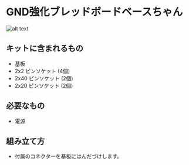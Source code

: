 # GND強化ブレッドボードベースちゃん

![alt text](image.jpg)

## キットに含まれるもの

- 基板
- 2x2 ピンソケット (4個)
- 2x40 ピンソケット (2個)
- 2x20 ピンソケット (2個)

## 必要なもの

- 電源

## 組み立て方

- 付属のコネクターを基板にはんだづけします。
